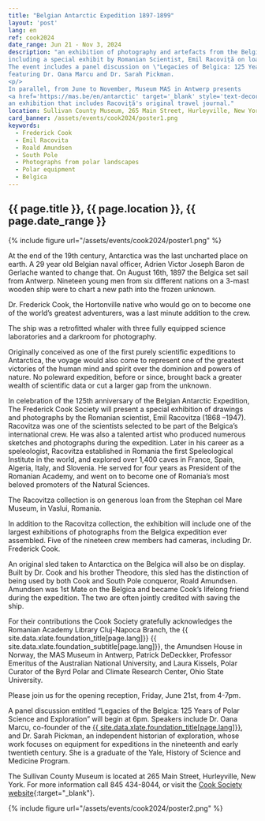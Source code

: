 ```yaml
---
title: "Belgian Antarctic Expedition 1897-1899"
layout: 'post'
lang: en
ref: cook2024
date_range: Jun 21 - Nov 3, 2024
description: "an exhibition of photography and artefacts from the Belgian Antarctic Expedition (1897-1899)
including a special exhibit by Romanian Scientist, Emil Racoviță on loan from the Vaslui Museum, Romania.
The event includes a panel discussion on \"Legacies of Belgica: 125 Years of Polar Science and Exploration\",
featuring Dr. Oana Marcu and Dr. Sarah Pickman.
<p/>
In parallel, from June to November, Museum MAS in Antwerp presents
<a href='https://mas.be/en/antarctic' target='_blank' style='text-decoration-line: underline; color: #4b4e53;'>the Belgica's polar pioneers</a>,
an exhibition that includes Racoviță's original travel journal."
location: Sullivan County Museum, 265 Main Street, Hurleyville, New York
card_banner: /assets/events/cook2024/poster1.png
keywords:
  - Frederick Cook
  - Emil Racovita
  - Roald Amundsen
  - South Pole
  - Photographs from polar landscapes
  - Polar equipment
  - Belgica
---
```


## {{ page.title }}, {{ page.location }}, {{ page.date_range }}

{% include figure url="/assets/events/cook2024/poster1.png" %}

At the end of the 19th century, Antarctica was the last uncharted place on earth. A 29 year old Belgian naval officer, Adrien Victor Joseph Baron de Gerlache wanted to change that.  On August 16th, 1897 the Belgica set sail from Antwerp. Nineteen young men from six different nations on a 3-mast wooden ship were to chart a new path into the frozen unknown.

Dr. Frederick Cook, the Hortonville native who would go on to become one of the world’s greatest adventurers, was a last minute addition to the crew.

The ship was a retrofitted whaler with three fully equipped science laboratories and a darkroom for photography.

Originally conceived as one of the first purely scientific expeditions to Antarctica, the voyage would also come to represent one of the greatest victories of the human mind and spirit over the dominion and powers of nature.  No poleward expedition, before or since, brought back a greater wealth of scientific data or cut a larger gap from the unknown.

In celebration of the 125th anniversary of the Belgian Antarctic Expedition, The Frederick Cook Society will present a special exhibition of drawings and photographs by the Romanian scientist, Emil Racovitza (1868 –1947).  Racovitza was one of the scientists selected to be part of the Belgica’s international crew.  He was also a talented artist who produced numerous sketches and photographs during the expedition. Later in his career as a speleologist, Racovitza established in Romania the first Speleological Institute in the world, and explored over 1,400 caves in France, Spain, Algeria, Italy, and Slovenia.  He served for four years as President of the Romanian Academy, and went on to become one of Romania’s most beloved promoters of the Natural Sciences.

The Racovitza collection is on generous loan from the Stephan cel Mare Museum, in Vaslui, Romania.

In addition to the Racovitza collection, the exhibition will include one of the largest exhibitions of photographs from the Belgica expedition ever assembled. Five of the nineteen crew members had cameras, including Dr. Frederick Cook.

An original sled taken to Antarctica on the Belgica will also be on display. Built by Dr. Cook and his brother Theodore, this sled has the distinction of being used by both Cook and South Pole conqueror, Roald Amundsen. Amundsen was 1st Mate on the Belgica and became Cook’s lifelong friend during the expedition. The two are often jointly credited with saving the ship.

For their contributions the Cook Society gratefully acknowledges the Romanian Academy Library Cluj-Napoca Branch, the {{ site.data.xlate.foundation_title[page.lang]}} {{ site.data.xlate.foundation_subtitle[page.lang]}}, the Amundsen House in Norway, the MAS Museum in Antwerp, Patrick DeDeckker, Professor Emeritus of the Australian National University, and Laura Kissels, Polar Curator of the Byrd Polar and Climate Research Center, Ohio State University.

Please join us for the opening reception, Friday, June 21st, from 4-7pm.

A panel discussion entitled “Legacies of the Belgica: 125 Years of Polar Science and Exploration” will begin at 6pm. Speakers include Dr. Oana Marcu, co-founder of the [{{ site.data.xlate.foundation_title[page.lang]}}](https://racovita-foundation.org/en/), and Dr. Sarah Pickman, an independent historian of exploration, whose work focuses on equipment for expeditions in the nineteenth and early twentieth century.  She is a graduate of the Yale, History of Science and Medicine Program.

The Sullivan County Museum is located at 265 Main Street, Hurleyville, New York. For more information call 845 434-8044, or visit the [Cook Society website](https://frederickcookpolar.org){:target="_blank"}.

{% include figure url="/assets/events/cook2024/poster2.png" %}

